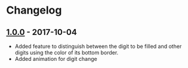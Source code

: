 # Changelog

## [1.0.0](https://github.com/mnvoh/DigitInputView/tree/0.1.0) - 2017-10-04

* Added feature to distinguish between the digit to be filled and other digits using the color of its bottom border.
* Added animation for digit change